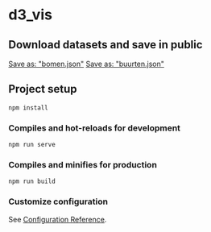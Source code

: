 # d3_vis

## Download datasets and save in public
[Save as: "bomen.json"](https://data.eindhoven.nl/explore/dataset/bomen)
[Save as: "buurten.json"](https://data.eindhoven.nl/explore/dataset/buurten/)

## Project setup
```
npm install
```

### Compiles and hot-reloads for development
```
npm run serve
```

### Compiles and minifies for production
```
npm run build
```

### Customize configuration
See [Configuration Reference](https://cli.vuejs.org/config/).

